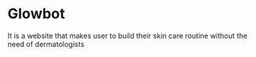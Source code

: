 # Glowbot
It is a website that makes user to build their skin care routine without the need of dermatologists
